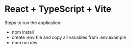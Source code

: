# React + TypeScript + Vite

Steps to run the application:

- npm install
- create .env file and copy all variables from .env.example
- npm run dev
